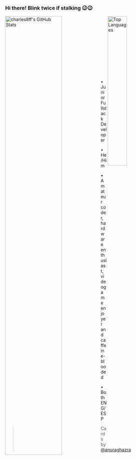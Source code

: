 <!--
**charles8ff/charles8ff** is a ✨ _special_ ✨ repository because its `README.md` (this file) appears on your GitHub profile.
-->

### Hi there! Blink twice if stalking 😉😉
<a href="https://github.com/charles8ff"><img align="left" src="https://github-readme-stats.vercel.app/api?username=charles8ff&count_private=true&theme=tokyonight&border_radius=18px&show_icons=true)" alt="charles8ff's GitHub Stats" width="60%" ></img></a>

<a href="https://github.com/charles8ff"><img align="right" src="https://github-readme-stats.vercel.app/api/top-langs/?username=charles8ff&theme=tokyonight&hide=TeX" alt="Top Languages" width="35%" ></img></a>

<br/>
<br/>
<br/>
<br/>
<br/>
<br/>
<br/>
<br/>
<br/>
<br/>
<br/>

• Junior Fullstack Developer

• He/Him 

• Amateur coder, hardware enthusiast, videogame enjoyer and caffeine-blooded

• Both ENG/ESP
> Cards by <a href="https://github.com/anuraghazra/github-readme-stats">@anuraghazra</a>
